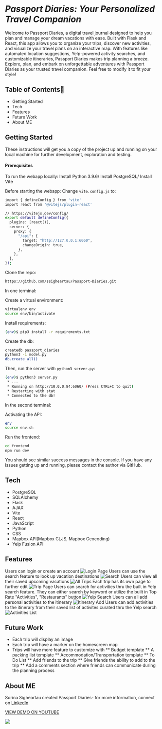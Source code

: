 
# _Passport Diaries: Your Personalized Travel Companion_






Welcome to Passport Diaries, a digital travel journal designed to help you plan and manage your dream vacations with ease. Built with Flask and React, this app allows you to organize your trips, discover new activities, and visualize your travel plans on an interactive map. With features like automated location suggestions, Yelp-powered activity searches, and customizable itineraries, Passport Diaries makes trip planning a breeze. Explore, plan, and embark on unforgettable adventures with Passport Diaries as your trusted travel companion.
Feel free to modify it to fit your style!


## Table of Contents🐛

* Getting Started
* Tech
* Features
* Future Work
* About ME


## Getting Started

These instructions will get you a copy of the project up and running on your local machine for further development, exploration and testing.

#### Prerequisites

To run the webapp locally: Install Python 3.9.6/ Install PostgreSQL/ Install Vite

Before starting the webapp: 
Change ```vite.config.js``` to:
```sh
import { defineConfig } from 'vite'
import react from '@vitejs/plugin-react'

// https://vitejs.dev/config/
export default defineConfig({
  plugins: [react()],
  server: {
    proxy: {
      "/api": {
        target: "http://127.0.0.1:6060",
        changeOrigin: true,
      },
    },
  },
});
```

Clone the repo:

```sh
https://github.com/ssigheartau/Passport-Diaries.git
```
In one terminal: 

Create a virtual environment:

```sh
virtualenv env
source env/bin/activate
```

Install requirements:

```sh
(env)$ pip3 install -r requirements.txt
```
Create the db: 
```sh
createdb passport_diaries
python3 -i model.py  
db.create_all()
```
Then, run the server with ```python3 server.py```:

```sh
(env)$ python3 server.py
 * ...
 * Running on http://10.0.0.84:6060/ (Press CTRL+C to quit)
 * Restarting with stat
 * Connected to the db!
```

In the second terminal: 

Activating the API:
```sh
env
source env.sh
```
Run the frontend:
```sh
cd frontend 
npm run dev
```


You should see similar success messages in the console. If you have any issues getting up and running, please contact the author via GitHub.


## Tech
 * PostgreSQL
* SQLAlchemy
* Flask
* AJAX
* Vite
* React
* JavaScript
* Python
* CSS
* Mapbox API(Mapbox GLJS, Mapbox Geocoding)
* Yelp Fusion API




## Features
 Users can login or create an account 
 <img src = screenshots/login_page.png alt="Login Page"/>
 Users can use the search feature to look up vacation destinations
 <img src = screenshots/Search.png alt="Search"/>
 Users can view all their saved upcoming vacations
 <img src = screenshots/all_trips.png alt="All Trips"/>
 Each trip has its own page to further edit 
 <img src = screenshots/trip_page.png alt="Trip Page"/>
 Users can search for activities thru the built in Yelp search feature. They can either search by keyword or utilize the built in Top Rate "Activities", "Restaurants" button
 <img src = screenshots/yelp_search.png alt="Yelp Search"/>
 Users can all add personal activities to the itinerary
 <img src = screenshots/itinerary_add.png alt="Itinerary Add"/>
 Users can add activities to the itinerary from their saved list of activites curated thru the Yelp search
 <img src = screenshots/activities_list.png alt="Activities List"/>
 


## Future Work 

* Each trip will display an image 
* Each trip will have a marker on the homescreen map
* Trips will have more feature to customize with
** Budget template 
** A packing list template
** Accommodation/Transportation template 
** To Do List 
** Add friends to the trip 
** Give friends the ability to add to the trip 
** Add a comments section where friends can communicate during the planning process 
 
 


## About ME
Sorina Sigheartau created Passport Diaries- for more information, connect on [LinkedIn](https://www.linkedin.com/in/sorina-sigheartau-3358b5255/)

[VIEW DEMO ON YOUTUBE](https://youtu.be/iNtTrd5Lsk4)
 
 <img src = screenshots/youtube.png/>


